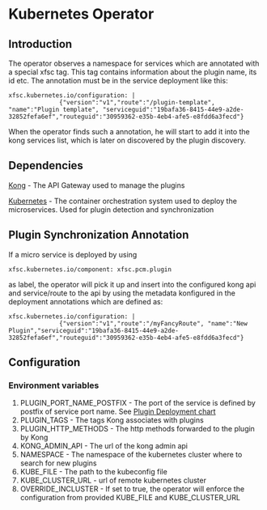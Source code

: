 # Kubernetes Operator

## Introduction

The operator observes a namespace for services which are annotated with a special xfsc tag. This tag contains information about the plugin name, its id etc. The annotation must be in the service deployment like this: 

```
xfsc.kubernetes.io/configuration: | 
              {"version":"v1","route":"/plugin-template", "name":"Plugin template", "serviceguid":"19bafa36-8415-44e9-a2de-32852fefa6ef","routeguid":"30959362-e35b-4eb4-afe5-e8fdd6a3fecd"}

```

When the operator finds such a annotation, he will start to add it into the kong services list, which is later on discovered by the plugin discovery. 


## Dependencies

[Kong](https://konghq.com/) - The API Gateway used to manage the plugins

[Kubernetes](https://kubernetes.io/) - The container orchestration system used to deploy the microservices. Used for plugin detection and synchronization

## Plugin Synchronization Annotation

If a micro service is deployed by using 

```
xfsc.kubernetes.io/component: xfsc.pcm.plugin
```

as label, the operator will pick it up and insert into the configured kong api and service/route to the api by using the metadata konfigured in the deployment annotations which are defined as:

```
xfsc.kubernetes.io/configuration: | 
              {"version":"v1","route":"/myFancyRoute", "name":"New Plugin","serviceguid":"19bafa36-8415-44e9-a2de-32852fefa6ef","routeguid":"30959362-e35b-4eb4-afe5-e8fdd6a3fecd"}
```

## Configuration

### Environment variables
1. PLUGIN_PORT_NAME_POSTFIX - The port of the service is defined by postfix of service port name. See [Plugin Deployment chart](https://gitlab.eclipse.org/eclipse/xfsc/personal-credential-manager-cloud/plugins/deployment/-/blob/main/deployment/helm/templates/service.yaml?ref_type=heads)
2. PLUGIN_TAGS - The tags Kong associates with plugins
3. PLUGIN_HTTP_METHODS - The http methods forwarded to the plugin by Kong
4. KONG_ADMIN_API - The url of the kong admin api
5. NAMESPACE - The namespace of the kubernetes cluster where to search for new plugins
6. KUBE_FILE - The path to the kubeconfig file
7. KUBE_CLUSTER_URL - url of remote kubernetes cluster
8. OVERRIDE_INCLUSTER - If set to true, the operator will enforce the configuration from provided KUBE_FILE and KUBE_CLUSTER_URL